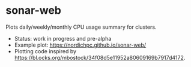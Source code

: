 

# sonar-web

Plots daily/weekly/monthly CPU usage summary for clusters.

- Status: work in progress and pre-alpha
- Example plot: https://nordichpc.github.io/sonar-web/
- Plotting code inspired by https://bl.ocks.org/mbostock/34f08d5e11952a80609169b7917d4172.
